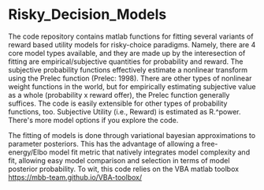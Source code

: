 # Risky_Decision_Models
The code repository contains matlab functions for fitting several variants of reward based utility models for risky-choice paradigms. Namely, there are 4 core model types available, and they are made up by the interesection of fitting are empirical/subjective quantities for probability and reward. The subjective probability functions effectively estimate a nonlinear transform using the Prelec function (Prelec: 1998). There are other types of nonlinear weight functions in the world, but for empirically estimating subjective value as a whole (probability x reward offer), the Prelec function generally suffices. The code is easily extensible for other types of probability functions, too. Subjective Utility (i.e., Reward) is estimated as R.^power. There's more model options if you explore the code. 

The fitting of models is done through variational bayesian approximations to parameter posteriors. This has the advantage of allowing a free-energy/Elbo model fit metric that natively integrates model complexity and fit, allowing easy model comparison and selection in terms of model posterior probability. To wit, this code relies on the VBA matlab toolbox https://mbb-team.github.io/VBA-toolbox/
